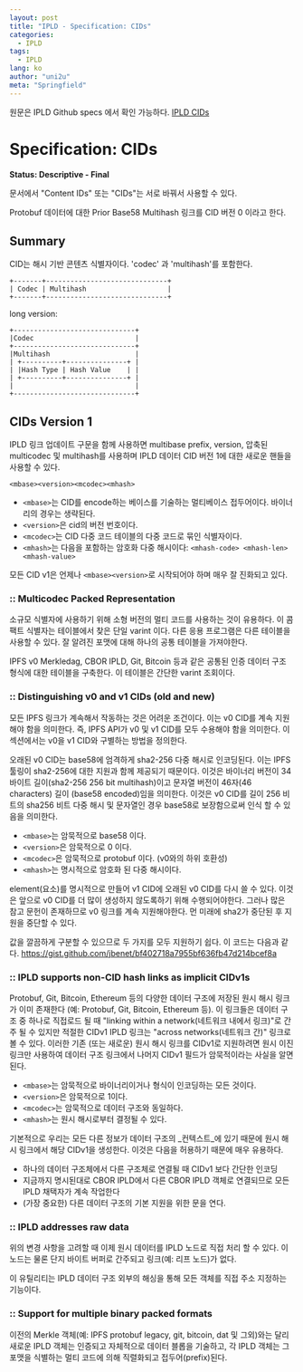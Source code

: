 ```yaml
---
layout: post
title: "IPLD - Specification: CIDs"
categories:
  - IPLD
tags:
  - IPLD
lang: ko
author: "uni2u"
meta: "Springfield"
---
```


원문은 IPLD Github specs 에서 확인 가능하다. [IPLD CIDs](https://github.com/ipld/specs/blob/master/block-layer/CID.md)

# Specification: CIDs

**Status: Descriptive - Final**

문서에서 "Content IDs" 또는 "CIDs"는 서로 바꿔서 사용할 수 있다.

Protobuf 데이터에 대한 Prior Base58 Multihash 링크를 CID 버전 0 이라고 한다.

## Summary

CID는 해시 기반 콘텐츠 식별자이다. 'codec' 과 'multihash'를 포함한다.

```
+-------+------------------------------+
| Codec | Multihash                    |
+-------+------------------------------+
```

long version:

```
+------------------------------+
|Codec                         |
+------------------------------+
|Multihash                     |
| +----------+---------------+ |
| |Hash Type | Hash Value    | |
| +----------+---------------+ |
|                              |
+------------------------------+
```

## CIDs Version 1

IPLD 링크 업데이트 구문을 함께 사용하면 multibase prefix, version, 압축된 multicodec 및 multihash를 사용하며 IPLD 데이터 CID 버전 1에 대한 새로운 핸들을 사용할 수 있다.

```
<mbase><version><mcodec><mhash>
```

- `<mbase>`는 CID를 encode하는 베이스를 기술하는 멀티베이스 접두어이다. 바이너리의 경우는 생략된다.
- `<version>`은 cid의 버전 번호이다.
- `<mcodec>`는 CID 다중 코드 테이블의 다중 코드로 묶인 식별자이다.
- `<mhash>`는 다음을 포함하는 암호화 다중 해시이다: `<mhash-code> <mhash-len> <mhash-value>`

모든 CID v1은 언제나 `<mbase><version>`로 시작되어야 하며 매우 잘 진화되고 있다.

### :: Multicodec Packed Representation

소규모 식별자에 사용하기 위해 소형 버전의 멀티 코드를 사용하는 것이 유용하다. 이 콤팩트 식별자는 테이블에서 찾은 단일 varint 이다. 다른 응용 프로그램은 다른 테이블을 사용할 수 있다. 잘 알려진 포맷에 대해 하나의 공통 테이블을 가져야한다.

IPFS v0 Merkledag, CBOR IPLD, Git, Bitcoin 등과 같은 공통된 인증 데이터 구조 형식에 대한 테이블을 구축한다. 이 테이블은 간단한 varint 조회이다.

### :: Distinguishing v0 and v1 CIDs (old and new)

모든 IPFS 링크가 계속해서 작동하는 것은 어려운 조건이다. 이는 v0 CID를 계속 지원해야 함을 의미한다. 즉, IPFS API가 v0 및 v1 CID를 모두 수용해야 함을 의미한다. 이 섹션에서는 v0을 v1 CID와 구별하는 방법을 정의한다.

오래된 v0 CID는 base58에 엄격하게 sha2-256 다중 해시로 인코딩된다. 이는 IPFS 툴링이 sha2-256에 대한 지원과 함께 제공되기 때문이다. 이것은 바이너리 버전이 34 바이트 길이(sha2-256 256 bit multihash)이고 문자열 버전이 46자(46 characters) 길이 (base58 encoded)임을 의미한다. 이것은 v0 CID를 길이 256 비트의 sha256 비트 다중 해시 및 문자열인 경우 base58로 보장함으로써 인식 할 수 있음을 의미한다.

- `<mbase>`는 암묵적으로 base58 이다.
- `<version>`은 암묵적으로 0 이다.
- `<mcodec>`은 암묵적으로 protobuf 이다. (v0와의 하위 호환성)
- `<mhash>`는 명시적으로 암호화 된 다중 해시이다.

element(요소)를 명시적으로 만들어 v1 CID에 오래된 v0 CID를 다시 쓸 수 있다. 이것은 앞으로 v0 CID를 더 많이 생성하지 않도록하기 위해 수행되어야한다. 그러나 많은 참고 문헌이 존재하므로 v0 링크를 계속 지원해야한다. 먼 미래에 sha2가 중단된 후 지원을 중단할 수 있다.

값을 깔끔하게 구분할 수 있으므로 두 가지를 모두 지원하기 쉽다. 이 코드는 다음과 같다. https://gist.github.com/jbenet/bf402718a7955bf636fb47d214bcef8a

### :: IPLD supports non-CID hash links as implicit CIDv1s

Protobuf, Git, Bitcoin, Ethereum 등의 다양한 데이터 구조에 저장된 원시 해시 링크가 이미 존재한다 (예: Protobuf, Git, Bitcoin, Ethereum 등). 이 링크들은 데이터 구조 중 하나로 직접로드 될 때 "linking within a network(네트워크 내에서 링크)"로 간주 될 수 있지만 적절한 CIDv1 IPLD 링크는 "across networks(네트워크 간)" 링크로 볼 수 있다. 이러한 기존 (또는 새로운) 원시 해시 링크를 CIDv1로 지원하려면 원시 이진 링크만 사용하여 데이터 구조 링크에서 나머지 CIDv1 필드가 암묵적이라는 사실을 알면된다.

- `<mbase>`는 암묵적으로 바이너리이거나 형식이 인코딩하는 모든 것이다.
- `<version>`은 암묵적으로 1이다.
- `<mcodec>`는 암묵적으로 데이터 구조와 동일하다.
- `<mhash>`는 원시 해시로부터 결정될 수 있다.

기본적으로 우리는 모든 다른 정보가 데이터 구조의 _컨텍스트_에 있기 때문에 원시 해시 링크에서 해당 CIDv1을 생성한다. 이것은 다음을 허용하기 때문에 매우 유용하다.

- 하나의 데이터 구조체에서 다른 구조체로 연결될 때 CIDv1 보다 간단한 인코딩
- 지금까지 명시된대로 CBOR IPLD에서 다른 CBOR IPLD 객체로 연결되므로 모든 IPLD 채택자가 계속 작업한다
- (가장 중요한) 다른 데이터 구조의 기본 지원을 위한 문을 연다.

### :: IPLD addresses raw data

위의 변경 사항을 고려할 때 이제 원시 데이터를 IPLD 노드로 직접 처리 할 수 있다. 이 노드는 물론 단지 바이트 버퍼로 간주되고 링크(예: 리프 노드)가 없다.

이 유틸리티는 IPLD 데이터 구조 외부의 해싱을 통해 모든 객체를 직접 주소 지정하는 기능이다.

### :: Support for multiple binary packed formats

이전의 Merkle 객체(예: IPFS protobuf legacy, git, bitcoin, dat 및 그외)와는 달리 새로운 IPLD 객체는 인증되고 자체적으로 데이터 블롭을 기술하고, 각 IPLD 객체는 그 포맷을 식별하는 멀티 코드에 의해 직렬화되고 접두어(prefix)된다.
